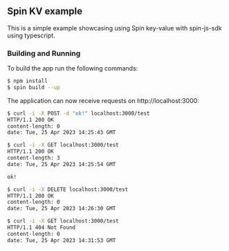 ## Spin KV example

This is a simple example showcasing using Spin key-value with spin-js-sdk using typescript.

###  Building and Running

To build the app run the following commands:

```bash
$ npm install
$ spin build --up
```

The application can now receive requests on http://localhost:3000:

```bash
$ curl -i -X POST -d "ok!" localhost:3000/test
HTTP/1.1 200 OK
content-length: 0
date: Tue, 25 Apr 2023 14:25:43 GMT

$ curl -i -X GET localhost:3000/test
HTTP/1.1 200 OK
content-length: 3
date: Tue, 25 Apr 2023 14:25:54 GMT

ok!

$ curl -i -X DELETE localhost:3000/test
HTTP/1.1 200 OK
content-length: 0
date: Tue, 25 Apr 2023 14:26:30 GMT

$ curl -i -X GET localhost:3000/test
HTTP/1.1 404 Not Found
content-length: 0
date: Tue, 25 Apr 2023 14:31:53 GMT
```